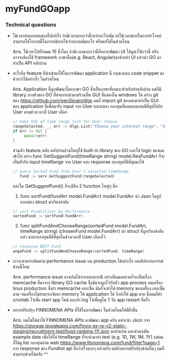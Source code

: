 # myFundGOapp
### Technical questions

 * ใช้เวลาทำแบบทดสอบไปเท่าไร ถ้ามีเวลามากกว่านี้จะทำอะไรเพิ่ม ถ้าใช้เวลาน้อยในการทำโจทย์สามารถใช้โอกาสนี้ในการอธิบายได้ว่าอยากเพิ่มอะไร หรือแก้ไขในส่วนไหน
 
   Ans. ใช้เวลาไปทั้งหมด 15 ชั่วโมง ถ้ามีเวลามากกว่านี้ก็อยากพัฒนา UI ให้ดูน่าใช้กว่านี้ หรือ อาจจะต้องใช้ framework ภาษาอื่น(e.g. React, Angular)มาช่วยทำ UI 
   แล้วนำ GO มาทำเป็น API หลังบ้าน
 * อะไรคือ feature ที่นำเข้ามาใช้ในการพัฒนา application นี้ กรุณาแนบ code snippet มาด้วยว่าใช้อย่างไร ในส่วนไหน
 
   Ans. Application นี้ถูกพัฒนาโดยภาษา GO ซึ่งเป็นภาษาที่เหมาะสำหรับทำหลังบ้าน แต่ก็มี library บางตัวของ GO ที่สามารถนำมาสร้างเป็น GUI ที่แสดงใน windows ได้
   อย่าง git ของ https://github.com/gen2brain/dlgs ผมก็ import git ของเขามาทำเป็น GUI ของ application นี้เพื่อมารับ input จาก User และแสดง 
   กองทุนที่ผลตอบแทนดีที่สุดให้กับ User ตามช่วงเวลาที่ User เลือก
   
   ```go
   // make GUI of time range list for User choose
   rangeSelected, _, err := dlgs.List("Choose your interest range", "Select item from list:", []string{"1D", "1W", "1M", "1Y"})
   if err != nil {
        panic(err)
   }
   ```
   ส่วนตัว feature หลัก หลังบ้านส่วนใหญ่ใช้ built-in library ของ GO และใส่ logic ของผมเข้าไป อย่าง func GetSuggestFund(timeRange string) model.ResFundArr 
   ก็จะเป็นตัวรับ input timeRange จาก User และ response กองทุนที่ดีที่สุดมาให้
   
   ```go
   // query Sorted Fund from User's selected timeRange
      fund := serv.GetSuggestFund(rangeSelected)
   ```
   และใน GetSuggestFund() ก็จะมีอีก 2 function ใหญ่ๆ คือ
   1. func sortFund(fundArr model.FundArr) model.FundArr นำ Json ในรูปแบบของ struct มาเรียงลำดับ
   
   ```go
   // sort Fund(slice) by Performance
   sortedFund := sortFund(fundArr)
   ```
   2.  func splitFundAndChooseRange(sortedFund model.FundArr, timeRange string) (chosenFund model.FundArr)
   นำ struct ที่ถูกเรียงลำดับแล้ว มาหากองทุนที่ดีที่สุดในช่วงเวลาที่ User เลือกไว้ 
   ```go
   // response BEST Fund
   angeFund := splitFundAndChooseRange(sortedFund, timeRange)
   ```
 * เราจะสามารถติดตาม performance issue บน production ได้อย่างไร เคยมีประสบการณ์ด้านนี้ไหม

   Ans. performance issue อาจเกิดได้จากหลายกรณี อย่างที่ผมเคยเจอก็จะเป็นเรื่อง memcache ที่มาจาก library GO cache 
   ซึ่งมันจะผูกไว้กับตัว app process บนเครื่อง linux production ซึ่งถ้า memcache เยอะขึ้น มันก็จะทำให้ memory ของเครื่อง
   เยอะขึ้นตาม จนเครื่องไม่สามารถจัดหา memory ให้ application ได้ จึงทำให้ app ตาย ซึ่งผมก็ทำ crontab ไว้เพื่อ start 
   app ใหม่ และทำ log ไว้เพื่อดูใน 1 วัน app restart กี่ครั้ง
 * อยากปรับปรุง FINNOMENA APIs ที่ใช้ในการพัฒนา ในส่วนไหนให้ดียิ่งขึ้น

   Ans. ผมไม่ได้นำใช้ FINNOMENA APIs มาพัฒนา app ครับ แต่จะนำ Json จาก
   https://storage.googleapis.com/finno-ex-re-v2-static-staging/recruitment-test/fund-ranking-1Y.json
   มาทำแทน และนำมาเพิ่ม example date เพื่อให้ได้ timeRange ที่จะนำมาทำ test (e.g. 1D, 1W, 1M, 1Y)
   แต่ผมก็ได้ดู list กองทุนผ่าน web https://www.finnomena.com/fund/filter?page=1 การ response ของ Fundlist api
   ถือว่าเร็วมากๆ แล้วครับ แต่ถ้าอยากปรับปรุงด้านอื่นๆ ผมก็สามารถช่วยได้ครับ ^^
